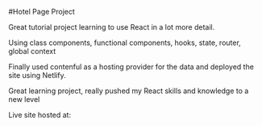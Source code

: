 #Hotel Page Project

Great tutorial project learning to use React in a lot more detail.

Using class components, functional components, hooks, state, router, global context

Finally used contenful as a hosting provider for the data and deployed the site using Netlify.

Great learning project, really pushed my React skills and knowledge to a new level

Live site hosted at: 